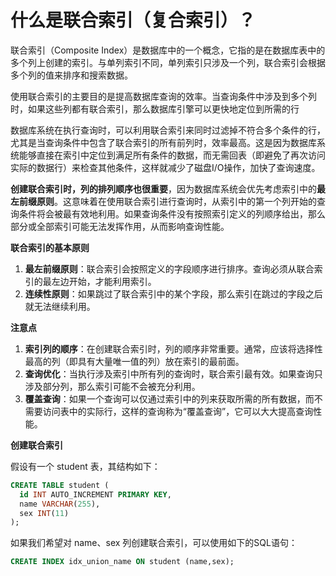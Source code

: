 # 什么是联合索引（复合索引）？

联合索引（Composite Index）是数据库中的一个概念，它指的是在数据库表中的多个列上创建的索引。与单列索引不同，单列索引只涉及一个列，联合索引会根据多个列的值来排序和搜索数据。

使用联合索引的主要目的是提高数据库查询的效率。当查询条件中涉及到多个列时，如果这些列都有联合索引，那么数据库引擎可以更快地定位到所需的行

数据库系统在执行查询时，可以利用联合索引来同时过滤掉不符合多个条件的行，尤其是当查询条件中包含了联合索引的所有前列时，效率最高。这是因为数据库系统能够直接在索引中定位到满足所有条件的数据，而无需回表（即避免了再次访问实际的数据行）来检查其他条件，这样就减少了磁盘I/O操作，加快了查询速度。

**创建联合索引时，列的排列顺序也很重要**，因为数据库系统会优先考虑索引中的**最左前缀原则**。这意味着在使用联合索引进行查询时，从索引中的第一个列开始的查询条件将会被最有效地利用。如果查询条件没有按照索引定义的列顺序给出，那么部分或全部索引可能无法发挥作用，从而影响查询性能。

**联合索引的基本原则**

1.  **最左前缀原则**：联合索引会按照定义的字段顺序进行排序。查询必须从联合索引的最左边开始，才能利用索引。
2.  **连续性原则**：如果跳过了联合索引中的某个字段，那么索引在跳过的字段之后就无法继续利用。

**注意点**

1.  **索引列的顺序**：在创建联合索引时，列的顺序非常重要。通常，应该将选择性最高的列（即具有大量唯一值的列）放在索引的最前面。
2.  **查询优化**：当执行涉及索引中所有列的查询时，联合索引最有效。如果查询只涉及部分列，那么索引可能不会被充分利用。
3.  **覆盖查询**：如果一个查询可以仅通过索引中的列来获取所需的所有数据，而不需要访问表中的实际行，这样的查询称为“覆盖查询”，它可以大大提高查询性能。

**创建联合索引**

假设有一个 student 表，其结构如下：

```sql
CREATE TABLE student (
  id INT AUTO_INCREMENT PRIMARY KEY,
  name VARCHAR(255),
  sex INT(11)
);
```

如果我们希望对 name、sex 列创建联合索引，可以使用如下的SQL语句：

```sql
CREATE INDEX idx_union_name ON student (name,sex);
```


